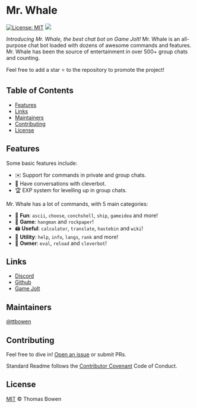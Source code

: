 # Mr. Whale

[![License: MIT](https://img.shields.io/badge/License-MIT-yellow.svg)](https://opensource.org/licenses/MIT)
[![](https://img.shields.io/discord/773335253032501278.svg?logo=discord&colorB=7289DA)](https://discord.gg/wjBnkR4AUZ)


*Introducing Mr. Whale, the best chat bot on Game Jolt!*  Mr. Whale is an all-purpose chat bot loaded with dozens of awesome commands and features. Mr. Whale has been the source of entertainment in over 500+ group chats and counting.

Feel free to add a star ⭐ to the repository to promote the project!

## Table of Contents
- [Features](#features)
- [Links](#links)
- [Maintainers](#maintainers)
- [Contributing](#contributing)
- [License](#license)

## Features

Some basic features include:

- ✉️ Support for commands in private and group chats.
- 🤖 Have conversations with cleverbot.
- 🏆 EXP system for levelling up in group chats.

Mr. Whale has a lot of commands, with 5 main categories:

- 👻 **Fun**: `ascii`, `choose`, `conchshell`, `ship`, `gameidea` and more!
- 🎲 **Game**: `hangman` and `rockpaper`!
- 🖨️ **Useful**: `calculator`, `translate`, `hastebin` and `wiki`!
- 🔧 **Utility**: `help`, `info`, `langs`, `rank` and more!
- 👑 **Owner**: `eval`, `reload` and `cleverbot`!

## Links
*   [Discord](https://discord.gg/wjBnkR4AUZ)
*   [Github](https://github.com/mrwhale-io/mrwhale/)
*   [Game Jolt](https://gamejolt.com/@mrwhale)

## Maintainers

[@ttbowen](https://github.com/ttbowen)

## Contributing

Feel free to dive in! [Open an issue](https://github.com/mrwhale-io/mrwhale/issues/new) or submit PRs.

Standard Readme follows the [Contributor Covenant](http://contributor-covenant.org/version/1/3/0/) Code of Conduct.

## License

[MIT](LICENSE) © Thomas Bowen
